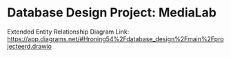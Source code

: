 # Database Design Project: MediaLab

Extended Entity Relationship Diagram
Link: https://app.diagrams.net/#Hroning54%2Fdatabase_design%2Fmain%2Fprojecteerd.drawio
